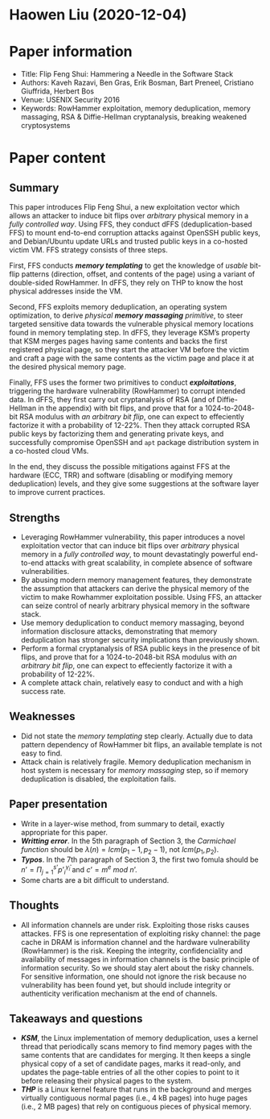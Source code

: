 # Haowen Liu (2020-12-04)

# Paper information

- Title: Flip Feng Shui: Hammering a Needle in the Software Stack
- Authors: Kaveh Razavi, Ben Gras, Erik Bosman, Bart Preneel, Cristiano Giuffrida, Herbert Bos
- Venue: USENIX Security 2016
- Keywords: RowHammer exploitation, memory deduplication, memory massaging, RSA & Diffie-Hellman cryptanalysis, breaking weakened cryptosystems

# Paper content

## Summary

This paper introduces Flip Feng Shui, a new exploitation vector which allows an attacker to induce bit flips over *arbitrary* physical memory in a *fully controlled way*. Using FFS, they conduct dFFS (deduplication-based FFS) to mount end-to-end corruption attacks against OpenSSH public keys, and Debian/Ubuntu update URLs and trusted public keys in a co-hosted victim VM. FFS strategy consists of three steps. 

First, FFS conducts ***memory templating*** to get the knowledge of *usable* bit-flip patterns (direction, offset, and contents of the page) using a variant of double-sided RowHammer. In dFFS, they rely on THP to know the host physical addresses inside the VM.

Second, FFS exploits memory deduplication, an operating system optimization, to derive *physical **memory massaging** primitive*, to steer targeted sensitive data towards the vulnerable physical memory locations found in memory templating step. In dFFS, they leverage KSM’s property that KSM merges pages having same contents and backs the first registered physical page, so they start the attacker VM before the victim and craft a page with the same contents as the victim page and place it at the desired physical memory page. 

Finally, FFS uses the former two primitives to conduct ***exploitations***, triggering the hardware vulnerability (RowHammer) to corrupt intended data. In dFFS, they first carry out cryptanalysis of RSA (and of Diffie-Hellman in the appendix) with bit flips, and prove that for a $1024$-to-$2048$-bit RSA modulus with *an arbitrary bit flip*, one can expect to effeciently factorize it with a probability of $12$-$22\%$. Then they attack corrupted RSA public keys by factorizing them and generating private keys, and successfully compromise OpenSSH and `apt` package distribution system in a co-hosted cloud VMs.

In the end, they discuss the possible mitigations against FFS at the hardware (ECC, TRR) and software (disabling or modifying memory deduplication) levels, and they give some suggestions at the software layer to improve current practices.


## Strengths

- Leveraging RowHammer vulnerability, this paper introduces a novel exploitation vector that can induce bit flips over *arbitrary* physical memory in a *fully controlled way*, to mount devastatingly powerful end-to-end attacks with great scalability, in complete absence of software vulnerabilities.
- By abusing modern memory management features, they demonstrate the assumption that attackers can derive the physical memory of the victim to make Rowhammer exploitation possible. Using FFS, an attacker can seize control of nearly arbitrary physical memory in the software stack.
- Use memory deduplication to conduct memory massaging, beyond information disclosure attacks, demonstrating that memory deduplication has stronger security implications than previously shown.
- Perform a formal cryptanalysis of RSA public keys in the presence of bit flips, and prove that for a $1024$-to-$2048$-bit RSA modulus with *an arbitrary bit flip*, one can expect to effeciently factorize it with a probability of $12$-$22\%$.
- A complete attack chain, relatively easy to conduct and with a high success rate.

## Weaknesses

- Did not state the *memory templating* step clearly. Actually due to data pattern dependency of RowHammer bit flips, an available template is not easy to find.
- Attack chain is relatively fragile. Memory deduplication mechanism in host system is necessary for *memory massaging* step, so if memory deduplication is disabled, the exploitation fails.

## Paper presentation

- Write in a layer-wise method, from summary to detail, exactly appropriate for this paper.
- ***Writting error***. In the 5th paragraph of Section 3, the *Carmichael function* should be $\lambda(n)=lcm(p_1-1,p_2-1)$, not $lcm(p_1,p_2)$.
- ***Typos***. In the 7th paragraph of Section 3, the first two fomula should be $n’=\Pi_{j=1}^{s’}{p’}^{\widetilde{\gamma}_i}_i$ and $c’=m^e$ $mod$ $n’$.
- Some charts are a bit difficult to understand.

## Thoughts
- All information channels are under risk. Exploiting those risks causes attackes. FFS is one representation of exploiting risky channel: the page cache in DRAM is information channel and the hardware vulnerability (RowHammer) is the risk. Keeping the integrity, confidenciality and availability of messages in information channels is the basic principle of information security. So we should stay alert about the risky channels. For sensitive information, one should not ignore the risk because no vulnerability has been found yet, but should include integrity or authenticity verification mechanism at the end of channels.

## Takeaways and questions

- ***KSM***, the Linux implementation of memory deduplication, uses a kernel thread that periodically scans memory to find memory pages with the same contents that are candidates for merging. It then keeps a single physical copy of a set of candidate pages, marks it read-only, and updates the page-table entries of all the other copies to point to it before releasing their physical pages to the system.
- ***THP*** is a Linux kernel feature that runs in the background and merges virtually contiguous normal pages (i.e., 4 kB pages) into huge pages (i.e., 2 MB pages) that rely on contiguous pieces of physical memory. 